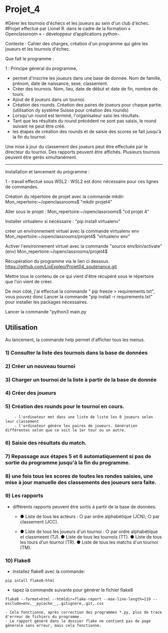 # Projet_4
#Gérer les tournois d'échecs et les joueurs au sein d'un club d'échec.
#Projet effectué par Lionel R. dans le cadre de la formation « Openclassroom »  - développeur d’applications python-.

Contexte :
Cahier des charges, création d'un programme qui gère les joueurs et les tournois d'échec.

Que fait le programme :

1 : Principe général du programme, 
  - permet d'inscrire les joueurs dans une base de donnée. Nom de famille, prénom, date de naissance, sexe, classement.
  - Créer des tournois. Nom, lieu, date de début et date de fin, nombre de tours.
  - Ajout de 8 joueurs dans un tournoi.
  - Création des rounds. Création des paires de joueurs pour chaque partie. (utilisation dy système Suisse pour création des rounds)
  - Lorsqu'un round est terminé, l'organisateur saisi les résultats.
  - Tant que les résultats du round précédent ne sont pas saisis, le round suivant ne peut être créé.
  - les étapes de création des rounds et de saisie des scores se fait jusqu'à la fin du tournoi.

Une mise à jour du classement des joueurs peut être effectuée par le directeur du tournoi.
Des rapports peuvent être affichés.
Plusieurs tournois peuvent être gérés simultanément.
***
Installation et lancement du programme :

1 - travail effectué sous WSL2 : WSL2 est donc nécessaire pour ces lignes de commandes.

Création du répertoire de projet avec la commande mkdir:
Mon_repertoire:~/openclassrooms$ "mkdir projet4"

Aller sous le projet  :
Mon_repertoire:~/openclassrooms$ "cd projet 4"

Installer virtualenv si nécéssaire :
"pip install virtualenv" 

créer un environnement virtuel avec la commande virtualenv env
Mon_repertoire:~/openclassrooms/projet4$ "virtualenv env"

Activer l'environnement virtuel avec la commande "source env/bin/activate"
(env) Mon_repertoire:~/openclassrooms/projet4$

Récupération du programme via le lien ci dessous.
https://github.com/LioExpleo/Projet04_soutenance.git

Mettre tous le contenu de ce qui vient d'être récupéré sous le répertoire que l'on vient de créer.

De mon côté, j'ai effectué la commande " pip freeze > requirements.txt", vous pouvez donc
Lancer la commande "pip install -r requirements.txt" pour installer les packages nécessaires.

Lancer la commande "python3 main.py

## Utilisation
Au lancement, la commande help permet d'afficher tous les menus.

### 1) Consulter la liste des tournois dans la base de données
### 2) Créer un nouveau tournoi
### 3) Charger un tournoi de la liste à partir de la base de donnée

### 4) Créer des joueurs

### 5) Création des rounds pour le tournoi en cours. 
        - l'ordinateur met dans une liste de liste les 8 joueurs selon leur classement
        - l'ordinateur génére les paires de joueurs. Génération différentes selon que ce soit le 1er tour ou un autre.

### 6) Saisie des résultats du match. 

### 7) Repassage aux étapes 5 et 6 automatiquement si pas de sortie du programme jusqu'à la fin du programme.

### 8) une fois tous les scores de toutes les rondes saisies, une mise à jour manuelle des classements des joueurs sera faite.

### 9) Les rapports
- différents rapports peuvent être sortis à partir de la base de données.
  - ●	Liste de tous les acteurs :
  ○	par ordre alphabétique (JCN);
  ○	par classement (JCC).
  
  - ●	Liste de tous les joueurs d'un tournoi :
  ○	par ordre alphabétique et classmeent (TJ).
  ●	Liste de tous les tournois (TT).
  ●	Liste de tous les tours d'un tournoi (TR).
  ●	Liste de tous les matchs d'un tournoi (TM).

### 10) Flake8
- Installez flake8 avec la commande: 
```
pip intall flake8-html
```
- tapez la commande suivante pour générer le fichier flake8
```
flake8 --format=html --htmldir=flake-report --max-line-length=119 --exclude=env,__pycache__,.gitignore,.git,.css

```
```
- Cela fonctionne, après correction des programmes *.py, plus de trace d'erreur de fichiers du programme.
- Le rapport généré dans le dossier flake ne contient pas de page générale sans erreur, mais cela fonctionne.